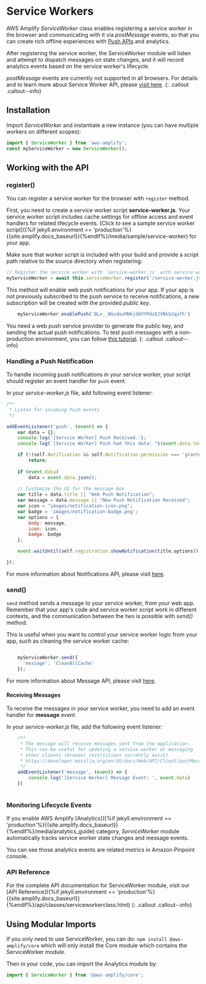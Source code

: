---
---
# Service Workers

AWS Amplify *ServiceWorker* class enables registering a service worker in the browser and communicating with it via *postMessage* events, so that you can create rich offline experiences with [Push APIs](https://developer.mozilla.org/en-US/docs/Web/API/Push_API) and analytics. 

After registering the service worker, the ServiceWorker module will listen and attempt to dispatch messages on state changes, and it will record analytics events based on the service worker's lifecycle.

*postMessage* events are currently not supported in all browsers. For details and to learn more about Service Worker API, please [visit here](https://developer.mozilla.org/en-US/docs/Web/API/Service_Worker_API/).
{: .callout .callout--info}

## Installation

Import *ServiceWorker* and instantiate a new instance (you can have multiple workers on different scopes):
```javascript
import { ServiceWorker } from 'aws-amplify';
const myServiceWorker = new ServiceWorker();
```

## Working with the API

### register()

You can register a service worker for the browser with `register` method. 

First, you need to create a service worker script **service-worker.js**. Your service worker script includes cache settings for offline access and event handlers for related lifecycle events. [Click to see a sample service worker script]({%if jekyll.environment == 'production'%}{{site.amplify.docs_baseurl}}{%endif%}/media/sample/service-worker) for your app. 

Make sure that worker script is included with your build and provide a script path relative to the source directory when registering:

```javascript
// Register the service worker with `service-worker.js` with service worker scope `/`.
myServiceWorker = await this.serviceWorker.register('/service-worker.js', '/');
```

This method will enable web push notifications for your app. If your app is not previously subscribed to the push service to receive notifications, a new subscription will be created with the provided *public key*. 

```javascript
    myServiceWorker.enablePush('BLx__NGvdasMNkjd6VYPdzQJVBkb2qafh')
```

You need a web push service provider to generate the public key, and sending the actual push notifications. To test push messages with a non-production environment, you can follow [this tutorial](https://developers.google.com/web/fundamentals/codelabs/push-notifications/).
{: .callout .callout--info}

### Handling a Push Notification

To handle incoming push notifications in your service worker, your script should register an event handler for `push` event.

In your *service-worker.js* file, add following event listener:

```javascript
/**
 * Listen for incoming Push events
 */

addEventListener('push', (event) => {
    var data = {};
    console.log('[Service Worker] Push Received.');
    console.log(`[Service Worker] Push had this data: "${event.data.text()}"`);

    if (!(self.Notification && self.Notification.permission === 'granted')) 
        return;
    
    if (event.data) 
        data = event.data.json();
    
    // Customize the UI for the message box 
    var title = data.title || "Web Push Notification";
    var message = data.message || "New Push Notification Received";
    var icon = "images/notification-icon.png";
    var badge = 'images/notification-badge.png';
    var options = {
        body: message,
        icon: icon,
        badge: badge
    };

    event.waitUntil(self.registration.showNotification(title,options));

});
```

For more information about Notifications API, please visit [here](https://developer.mozilla.org/en-US/docs/Web/API/notification).

### send()

`send` method sends a message to your service worker, from your web app. Remember that your app's code and service worker script work in different contexts, and the communication between the two is possible with *send()* method.

This is useful when you want to control your service worker logic from your app, such as cleaning the service worker cache:

```javascript

    myServiceWorker.send({
      'message': 'CleanAllCache'
    });

```

For more information about Message API, please visit [here](https://developer.mozilla.org/en-US/docs/Web/Events/message_(ServiceWorker)).


#### Receiving Messages 

To receive the messages in your service worker, you need to add an event handler for **message** event.

In your *service-worker.js* file, add the following event listener:

```javascript
    /**
     * The message will receive messages sent from the application.
     * This can be useful for updating a service worker or messaging
     * other clients (browser restrictions currently exist)
     * https://developer.mozilla.org/en-US/docs/Web/API/Client/postMessage
     */
    addEventListener('message', (event) => {
        console.log('[Service Worker] Message Event: ', event.data)
    })
    
```

### Monitoring Lifecycle Events

If you enable AWS Amplify [Analytics]({%if jekyll.environment == 'production'%}{{site.amplify.docs_baseurl}}{%endif%}/media/analytics_guide) category, *ServiceWorker* module automatically tracks service worker state changes and message events.

You can see those analytics events are related metrics in Amazon Pinpoint console.

### API Reference

For the complete API documentation for ServiceWorker module, visit our [API Reference]({%if jekyll.environment == 'production'%}{{site.amplify.docs_baseurl}}{%endif%}/api/classes/serviceworkerclass.html)
{: .callout .callout--info}


## Using Modular Imports

If you only need to use ServiceWorker, you can do: `npm install @aws-amplify/core` which will only install the Core module which contains the ServiceWorker module.

Then in your code, you can import the Analytics module by:
```javascript
import { ServiceWorker } from '@aws-amplify/core';

```

